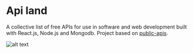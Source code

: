# Api land

A collective list of free APIs for use in software and web development built with React.js, Node.js and Mongodb.
Project based on [public-apis](https://github.com/toddmotto/public-apis).

![alt text](http://i68.tinypic.com/1052tdw.png)
